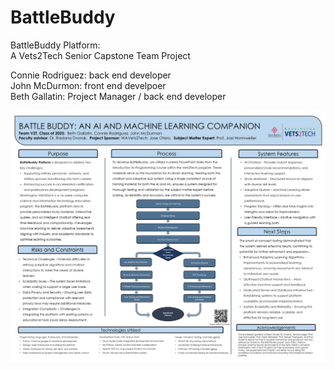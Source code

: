 # BattleBuddy
BattleBuddy Platform: <br>
A Vets2Tech Senior Capstone Team Project <br>  

Connie Rodriguez: back end developer<br>
John McDurmon: front end develpoer<br>
Beth Gallatin: Project Manager / back end developer<br>

![BattleBuddy Project Poster](https://raw.githubusercontent.com/silverApplesOfTheMoon/BattleBuddy/main/BattleBuddyProjectPosterEngineeringBanquet.png)



